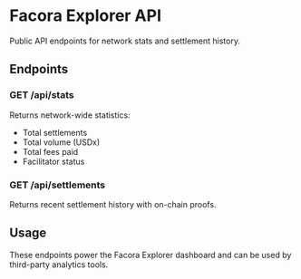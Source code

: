 # Facora Explorer API

Public API endpoints for network stats and settlement history.

## Endpoints

### GET /api/stats
Returns network-wide statistics:
- Total settlements
- Total volume (USDx)
- Total fees paid
- Facilitator status

### GET /api/settlements
Returns recent settlement history with on-chain proofs.

## Usage

These endpoints power the Facora Explorer dashboard and can be used by third-party analytics tools.
